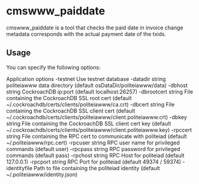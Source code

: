 # cmswww_paiddate

cmswww_paiddate is a tool that checks the paid date in invoice change metadata
corresponds with the actual payment date of the txids.

## Usage

You can specify the following options:

  Application options
    -testnet
          Use testnet database
    -datadir string
          politeiawww data directory
            (default osDataDir/politeiawww/data)
    -dbhost string
          CockroachDB ip:port 
           (default localhost:26257)
    -dbrootcert string
          File containing the CockroachDB SSL root cert
          (default ~/.cockroachdb/certs/clients/politeiawww/ca.crt)
    -dbcert string
          File containing the CockroachDB SSL client cert
          (default ~/.cockroachdb/certs/clients/politeiawww/client.politeiawww.crt)
    -dbkey string
          File containing the CockroachDB SSL client cert key
          (default ~/.cockroachdb/certs/clients/politeiawww/client.politeiawww.key)
   -rpccert string
          File containing the RPC cert to communicate with politeiad
          (default ~/.politeiawww/rpc.cert)
   -rpcuser string
          RPC user name for privileged commands
          (default user)
   -rpcpass string
          RPC password for privileged commands
          (default pass)
   -rpchost string
          RPC Host for politeiad
          (default 127.0.0.1)
   -rpcport string
          RPC Port for politeiad
          (default 49374 / 59374)
   -identityfile
          Path to file containing the politeiad identity
          (default ~/.politeiawww/identity.json)
